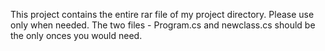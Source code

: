 This project contains the entire rar file of my project directory. Please use only when needed.
The two files - Program.cs and newclass.cs should be the only onces you would need.
